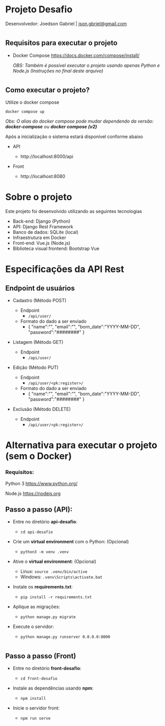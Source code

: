 # Projeto Desafio

Desenvolvedor: Joedson Gabriel | json.gbriel@gmail.com

#

## Requisitos para executar o projeto

* Docker Compose https://docs.docker.com/compose/install/

    *OBS: Também é possível executar o projeto usando apenas Python e Node.js  (Instruções no final deste arquivo)*

#

## Como executar o projeto?

Utilize o docker compose

    docker compose up

*Obs: O alias do docker compose pode mudar dependendo da versão: **docker-compose** ou **docker compose (v2)***

Após a inicialização o sistema estará disponível conforme abaixo

* API
    * http://localhost:8000/api

* Front
    * http://localhost:8080

#
# Sobre o projeto
Este projeto foi desenvolvido utilizando as seguintes tecnologias

* Back-end: Django (Python)
* API: Django Rest Framework
* Banco de dados: SQLite (local)
* Infraestrutura em Docker
* Front-end: Vue.js (Node.js)
* Biblioteca visual frontend: Bootstrap Vue

#

# Especificações da API Rest
 
## Endpoint de usuários

* Cadastro (Método POST)
    * Endpoint
        * ```/api/user/```
    * Formato do dado a ser enviado
        * {
            "name":"",
            "email":"",
            "born_date":"YYYY-MM-DD",
            "password":"########"
        }

* Listagem (Método GET)
    * Endpoint
        * ```/api/user/```

* Edição (Método PUT)
    * Endpoint
        * ```/api/user/<pk:register>/```
    * Formato do dado a ser enviado
        * {
            "name":"",
            "email":"",
            "born_date":"YYYY-MM-DD",
            "password":"########"
        }
* Exclusão (Método DELETE)
    * Endpoint
        * ```/api/user/<pk:register>/```

#

# Alternativa para executar o projeto (sem o Docker)

### Requisitos: 

Python 3 https://www.python.org/

Node.js https://nodejs.org

## Passo a passo (API):

* Entre no diretório **api-desafio**:
    * ```cd api-desafio```

* Crie um **virtual environment** com o Python: (Opcional)
    * ```python3 -m venv .venv```

* Ative o **virtual environment**: (Opcional)
    * Linux: ```source .venv/bin/active```
    * Windows: ```.venv\Scripts\activate.bat```

* Instale os **requirements.txt**:
    * ```pip install -r requirements.txt```

* Aplique as migrações:
    * ```python manage.py migrate```

* Execute o servidor:
    * ```python manage.py runserver 0.0.0.0:8000```
#

## Passo a passo (Front)

* Entre no diretório **front-desafio**:
    * ```cd front-desafio```

* Instale as dependências usando **npm**:
    * ```npm install```

* Inicie o servidor front:

    * ```npm run serve```
